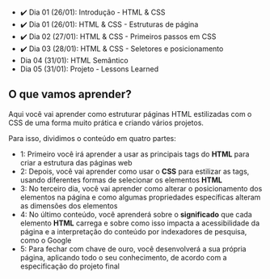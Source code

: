 - :heavy_check_mark: Dia 01 (26/01): Introdução - HTML & CSS
- :heavy_check_mark: Dia 01 (26/01): HTML & CSS - Estruturas de página
- :heavy_check_mark: Dia 02 (27/01): HTML & CSS - Primeiros passos em CSS
- :heavy_check_mark: Dia 03 (28/01): HTML & CSS - Seletores e posicionamento
- <!--:heavy_check_mark:--> Dia 04 (31/01): HTML Semântico
- <!--:heavy_check_mark:--> Dia 05 (31/01): Projeto - Lessons Learned

## O que vamos aprender?

Aqui você vai aprender como estruturar páginas HTML estilizadas com o CSS de uma forma muito prática e criando vários projetos.

Para isso, dividimos o conteúdo em quatro partes:

- 1: Primeiro você irá aprender a usar as principais tags do **HTML** para criar a estrutura das páginas web
- 2: Depois, você vai aprender como usar o **CSS** para estilizar as tags, usando diferentes formas de selecionar os elementos **HTML**
- 3: No terceiro dia, você vai aprender como alterar o posicionamento dos elementos na página e como algumas propriedades específicas alteram as dimensões dos elementos
- 4: No último conteúdo, você aprenderá sobre o **significado** que cada elemento **HTML** carrega e sobre como isso impacta a acessibilidade da página e a interpretação do conteúdo por indexadores de pesquisa, como o Google
- 5: Para fechar com chave de ouro, você desenvolverá a sua própria página, aplicando todo o seu conhecimento, de acordo com a especificação do projeto final